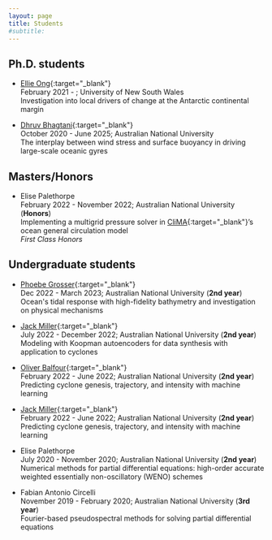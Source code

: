 ```yaml
---
layout: page
title: Students
#subtitle:
---
```


## Ph.D. students

- [Ellie Ong][ellie-website]{:target="_blank"}<br/>
  February 2021 - ; University of New South Wales <br/>
  Investigation into local drivers of change at the Antarctic continental margin

- [Dhruv Bhagtani][dhruv-website]{:target="_blank"} <br/>
  October 2020 - June 2025; Australian National University <br/>
  The interplay between wind stress and surface buoyancy in driving large-scale oceanic gyres

## Masters/Honors

- Elise Palethorpe <br/>
  February 2022 - November 2022; Australian National University (**Honors**) <br/>
  Implementing a multigrid pressure solver in [CliMA][clima]{:target="_blank"}’s ocean general circulation model<br/>
  _First Class Honors_

## Undergraduate students

- [Phoebe Grosser][phoebe-github]{:target="_blank"} <br/>
  Dec 2022 - March 2023; Australian National University (**2nd year**) <br/>
  Ocean's tidal response with high-fidelity bathymetry and investigation on physical mechanisms

- [Jack Miller][jack-github]{:target="_blank"} <br/>
  July 2022 - December 2022; Australian National University (**2nd year**) <br/>
  Modeling with Koopman autoencoders for data synthesis with application to cyclones

- [Oliver Balfour][oliver-github]{:target="_blank"} <br/>
  February 2022 - June 2022; Australian National University (**2nd year**) <br/>
  Predicting cyclone genesis, trajectory, and intensity with machine learning

- [Jack Miller][jack-github]{:target="_blank"} <br/>
  February 2022 - June 2022; Australian National University (**2nd year**) <br/>
  Predicting cyclone genesis, trajectory, and intensity with machine learning

- Elise Palethorpe <br/>
  July 2020 - November 2020; Australian National University (**2nd year**) <br/>
  Numerical methods for partial differential equations: high-order accurate weighted essentially non-oscillatory (WENO) schemes

- Fabian Antonio Circelli <br/>
  November 2019 - February 2020; Australian National University (**3rd year**) <br/>
  Fourier-based pseudospectral methods for solving partial differential equations

[ellie-website]: https://ongqingyee.github.io
[dhruv-website]: https://earthsciences.anu.edu.au/people/students/dhruv-bhagtani
[oliver-github]: https://github.com/OliverBalfour
[jack-github]: https://github.com/jackmiller2003
[phoebe-github]: https://github.com/pgrosser1
[clima]: https://clima.caltech.edu